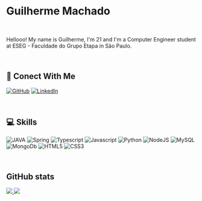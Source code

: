 
# Guilherme Machado
<br>

Hellooo! My name is Guilherme, I'm 21 and I'm a Computer Engineer student at ESEG - Faculdade do Grupo Etapa in São Paulo. 

<br>

## 🔗 Conect With Me

[![GitHub](https://img.shields.io/badge/GitHub-000?style=for-the-badge&logo=github&logoColor=30A3DC)](https://github.com/guimmachado)
[![LinkedIn](https://img.shields.io/badge/-LinkedIn-000?style=for-the-badge&logo=linkedin&logoColor=30A3DC)](https://www.linkedin.com/in/guimmachado/)

<br>

## 💻 Skills

![JAVA](https://img.shields.io/badge/Java-ED8B00?style=for-the-badge&logo=java&logoColor=white)
![Spring](https://img.shields.io/badge/Spring-6DB33F?style=for-the-badge&logo=spring&logoColor=white)
![Typescript](https://img.shields.io/badge/typescript-000?style=for-the-badge&logo=typescript)
![Javascript](https://img.shields.io/badge/javascript-000?style=for-the-badge&logo=javascript)
![Python](https://img.shields.io/badge/Python-000?style=for-the-badge&logo=python)
![NodeJS](https://img.shields.io/badge/nodeJS-000?style=for-the-badge&logo=node.js)
![MySQL](https://img.shields.io/badge/MySQL-000?style=for-the-badge&logo=MySQL)
![MongoDb](https://img.shields.io/badge/MongoDb-000?style=for-the-badge&logo=MongoDb)
![HTML5](https://img.shields.io/badge/HTML5-000?style=for-the-badge&logo=HTML5)
![CSS3](https://img.shields.io/badge/CSS3-000?style=for-the-badge&logo=CSS3)


<br>

## GitHub stats

<a href="https://github.com/guimmachado/github-readme-stats">
  <img align="180em" src="https://github-readme-stats-gamma-lemon.vercel.app/api?username=guimmachado&show_icons=true&theme=synthwave&include_all_commits=true&count_private=true" />
</a>
<a href="https://github.com/guimmachado/github-readme-stats">
  <img align="180em" src="https://github-readme-stats-gamma-lemon.vercel.app/api/top-langs/?username=guimmachado&hide_progress=true&theme=synthwave" />
</a>
